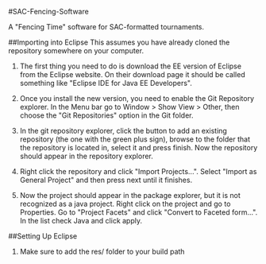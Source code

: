 #SAC-Fencing-Software

A "Fencing Time" software for SAC-formatted tournaments.

##Importing into Eclipse
This assumes you have already cloned the repository somewhere on your computer.

1. The first thing you need to do is download the EE version of Eclipse from the Eclipse website. On their download page it should be called something like "Eclipse IDE for Java EE Developers".

2. Once you install the new version, you need to enable the Git Repository explorer. In the Menu bar go to Window > Show View > Other, then choose the "Git Repositories" option in the Git folder.

3. In the git repository explorer, click the button to add an existing repository (the one with the green plus sign), browse to the folder that the repository is located in, select it and press finish. Now the repository should appear in the repository explorer.

4. Right click the repository and click "Import Projects...". Select "Import as General Project" and then press next until it finishes.

5. Now the project should appear in the package explorer, but it is not recognized as a java project. Right click on the project and go to Properties. Go to "Project Facets" and click "Convert to Faceted form...". In the list check Java and click apply.

##Setting Up Eclipse
1. Make sure to add the res/ folder to your build path
